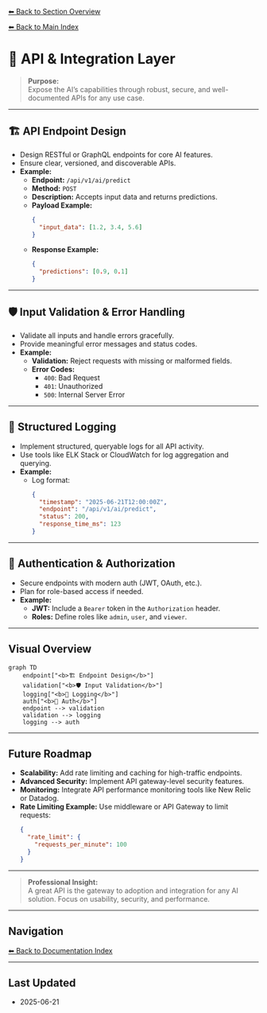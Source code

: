 [⬅ Back to Section Overview](README.md)

[⬅ Back to Main Index](../../INDEX.md)

# 🔌 API & Integration Layer

> **Purpose:**  
> Expose the AI’s capabilities through robust, secure, and well-documented APIs for any use case.

---

## 🏗️ API Endpoint Design

- Design RESTful or GraphQL endpoints for core AI features.
- Ensure clear, versioned, and discoverable APIs.
- **Example:**  
  - **Endpoint:** `/api/v1/ai/predict`
  - **Method:** `POST`
  - **Description:** Accepts input data and returns predictions.
  - **Payload Example:**  
    ```json
    {
      "input_data": [1.2, 3.4, 5.6]
    }
    ```
  - **Response Example:**  
    ```json
    {
      "predictions": [0.9, 0.1]
    }
    ```

---

## 🛡️ Input Validation & Error Handling

- Validate all inputs and handle errors gracefully.
- Provide meaningful error messages and status codes.
- **Example:**  
  - **Validation:** Reject requests with missing or malformed fields.
  - **Error Codes:**  
    - `400`: Bad Request  
    - `401`: Unauthorized  
    - `500`: Internal Server Error

---

## 📜 Structured Logging

- Implement structured, queryable logs for all API activity.
- Use tools like ELK Stack or CloudWatch for log aggregation and querying.
- **Example:**  
  - Log format:  
    ```json
    {
      "timestamp": "2025-06-21T12:00:00Z",
      "endpoint": "/api/v1/ai/predict",
      "status": 200,
      "response_time_ms": 123
    }
    ```

---

## 🔐 Authentication & Authorization

- Secure endpoints with modern auth (JWT, OAuth, etc.).
- Plan for role-based access if needed.
- **Example:**  
  - **JWT:** Include a `Bearer` token in the `Authorization` header.
  - **Roles:** Define roles like `admin`, `user`, and `viewer`.

---

## Visual Overview

```mermaid
graph TD
    endpoint["<b>🏗️ Endpoint Design</b>"]
    validation["<b>🛡️ Input Validation</b>"]
    logging["<b>📜 Logging</b>"]
    auth["<b>🔐 Auth</b>"]
    endpoint --> validation
    validation --> logging
    logging --> auth
```

---

## Future Roadmap

- **Scalability:** Add rate limiting and caching for high-traffic endpoints.
- **Advanced Security:** Implement API gateway-level security features.
- **Monitoring:** Integrate API performance monitoring tools like New Relic or Datadog.
- **Rate Limiting Example:** Use middleware or API Gateway to limit requests:
  ```json
  {
    "rate_limit": {
      "requests_per_minute": 100
    }
  }
  ```

---

> **Professional Insight:**  
> A great API is the gateway to adoption and integration for any AI solution. Focus on usability, security, and performance.

---

## Navigation

[⬅ Back to Documentation Index](../../INDEX.md)

---

## Last Updated

- 2025-06-21